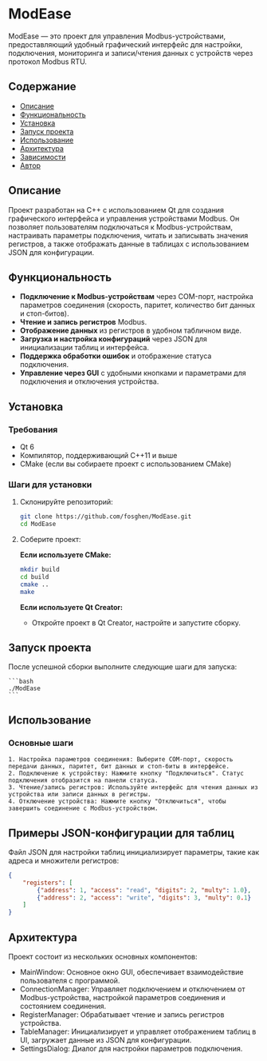 # ModEase

ModEase — это проект для управления Modbus-устройствами, предоставляющий удобный графический интерфейс для настройки, подключения, мониторинга и записи/чтения данных с устройств через протокол Modbus RTU.

## Содержание

- [Описание](#описание)
- [Функциональность](#функциональность)
- [Установка](#установка)
- [Запуск проекта](#запуск-проекта)
- [Использование](#использование)
- [Архитектура](#архитектура)
- [Зависимости](#зависимости)
- [Автор](#автор)

## Описание

Проект разработан на C++ с использованием Qt для создания графического интерфейса и управления устройствами Modbus. Он позволяет пользователям подключаться к Modbus-устройствам, настраивать параметры подключения, читать и записывать значения регистров, а также отображать данные в таблицах с использованием JSON для конфигурации.

## Функциональность

- **Подключение к Modbus-устройствам** через COM-порт, настройка параметров соединения (скорость, паритет, количество бит данных и стоп-битов).
- **Чтение и запись регистров** Modbus.
- **Отображение данных** из регистров в удобном табличном виде.
- **Загрузка и настройка конфигураций** через JSON для инициализации таблиц и интерфейса.
- **Поддержка обработки ошибок** и отображение статуса подключения.
- **Управление через GUI** с удобными кнопками и параметрами для подключения и отключения устройства.

## Установка

### Требования

- Qt 6
- Компилятор, поддерживающий C++11 и выше
- CMake (если вы собираете проект с использованием CMake)

### Шаги для установки

1. Склонируйте репозиторий:

    ```bash
    git clone https://github.com/fosghen/ModEase.git
    cd ModEase
    ```

2. Соберите проект:

   **Если используете CMake:**

    ```bash
    mkdir build
    cd build
    cmake ..
    make
    ```

   **Если используете Qt Creator:**

    - Откройте проект в Qt Creator, настройте и запустите сборку.

## Запуск проекта

После успешной сборки выполните следующие шаги для запуска:

	```bash
	./ModEase
	```
## Использование
### Основные шаги

    1. Настройка параметров соединения: Выберите COM-порт, скорость передачи данных, паритет, бит данных и стоп-биты в интерфейсе.
    2. Подключение к устройству: Нажмите кнопку "Подключиться". Статус подключения отобразится на панели статуса.
    3. Чтение/запись регистров: Используйте интерфейс для чтения данных из устройства или записи данных в регистры.
    4. Отключение устройства: Нажмите кнопку "Отключиться", чтобы завершить соединение с Modbus-устройством.

## Примеры JSON-конфигурации для таблиц

Файл JSON для настройки таблиц инициализирует параметры, такие как адреса и множители регистров:
```json
{
    "registers": [
        {"address": 1, "access": "read", "digits": 2, "multy": 1.0},
        {"address": 2, "access": "write", "digits": 3, "multy": 0.1}
    ]
}
```

## Архитектура
Проект состоит из нескольких основных компонентов:

   - MainWindow: Основное окно GUI, обеспечивает взаимодействие пользователя с программой.
   - ConnectionManager: Управляет подключением и отключением от Modbus-устройства, настройкой параметров соединения и состоянием соединения.
   - RegisterManager: Обрабатывает чтение и запись регистров устройства.
   - TableManager: Инициализирует и управляет отображением таблиц в UI, загружает данные из JSON для конфигурации.
   - SettingsDialog: Диалог для настройки параметров подключения.
   

